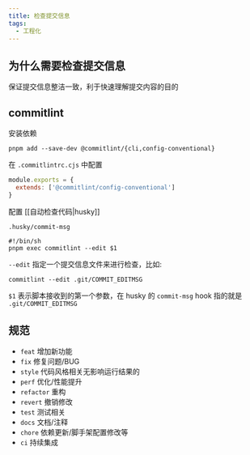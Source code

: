 ```yaml
---
title: 检查提交信息
tags:
  - 工程化
---
```

## 为什么需要检查提交信息

保证提交信息整洁一致，利于快速理解提交内容的目的

## commitlint

安装依赖

```shell
pnpm add --save-dev @commitlint/{cli,config-conventional}
```

在 `.commitlintrc.cjs` 中配置

```js
module.exports = {
  extends: ['@commitlint/config-conventional']
}
```

配置 [[自动检查代码|husky]]

`.husky/commit-msg`

```shell
#!/bin/sh
pnpm exec commitlint --edit $1
```

`--edit` 指定一个提交信息文件来进行检查，比如:

```shell
commitlint --edit .git/COMMIT_EDITMSG
```

`$1` 表示脚本接收到的第一个参数，在 husky 的 `commit-msg` hook 指的就是 `.git/COMMIT_EDITMSG`

## 规范

- `feat` 增加新功能
- `fix` 修复问题/BUG
- `style` 代码风格相关无影响运行结果的
- `perf` 优化/性能提升
- `refactor` 重构
- `revert` 撤销修改
- `test` 测试相关
- `docs` 文档/注释
- `chore` 依赖更新/脚手架配置修改等
- `ci` 持续集成

